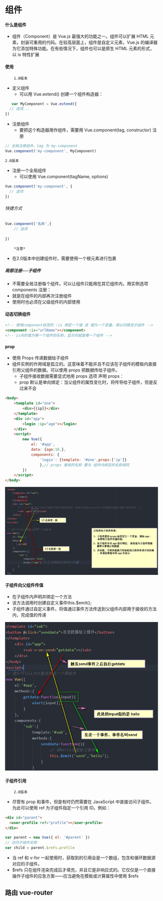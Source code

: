 # 组件
#### 什么是组件
- 组件（Component）是 Vue.js 最强大的功能之一。组件可以扩展 HTML 元素，封装可重用的代码。在较高层面上，组件是自定义元素，Vue.js 的编译器为它添加特殊功能。在有些情况下，组件也可以是原生 HTML 元素的形式，以 is 特性扩展

#### 使用
        1.0版本
- 定义组件
    + 可以用 Vue.extend() 创建一个组件构造器：
```javascript
   var MyComponent = Vue.extend({
  // 选项...
})
```
- 注册组件   
    + 要把这个构造器用作组件，需要用 Vue.component(tag, constructor) 注册  
```javascript
// 全局注册组件，tag 为 my-component
Vue.component('my-component', MyComponent)
```
    2.0版本
- 注册一个全局组件
    + 可以使用 Vue.component(tagName, options)    
```javascript   
Vue.component('my-component', {
  // 选项
})
```
###### 快捷方式
```javascript
Vue.component('名称',{
    // 选项

})
```
        *注意*
- 在2.0版本中创建组件时，需要使用一个根元素进行包裹

##### 局部注册---子组件
- 不需要全局注册每个组件。可以让组件只能用在其它组件内，用实例选项 components 注册：
- 就是在组件的内部再次注册组件
- 使用时也必须在父级组件的内部使用

#### 动态切换组件
```html
<!-- 使用component标签的 :is 绑定一个值 该 值为一个变量，用以切换显示组件 -->
<component :is="urlName"></component>
<!-- is内的值为哪一个组件的名称，显示的就是哪一个组件 -->
```

#### prop
- 使用 Props 传递数据给子组件
- 组件实例的作用域是孤立的。这意味着不能并且不应该在子组件的模板内直接引用父组件的数据。可以使用 props 把数据传给子组件。
    + 子组件接收数据需要显式地用 props 选项 声明 props：
    + prop 默认是单向绑定：当父组件的属性变化时，将传导给子组件，但是反过来不会

```html
<body>
    <template id="one">
        <div>{{ip}}</div>
    </template>
    <div id="app">
        <login :ip="age"></login>
    </div>
    <script>
        new Vue({
            el: '#app',
            data: {age:18,},
            components: {
                'login': {template: '#one',props:['ip']}
                },// props 接收的名称 要与 组件内绑定的名称相同
        })
    </script>
</body>
```
![001_父组件往子组件传值](../images/001_父组件往子组件传值.png)

#### 子组件向父组件传值
- 在子组件内声明并绑定一个方法
- 该方法调用时创建自定义事件this.$emit();
- 子组件通过自定义事件，将值通过事件方法传送到父组件内部用于接收的方法内，完成值的传递

![002_子组件往父组件传值](../images/002_子组件往父组件传值.png)

#### 子组件引用
        2.0版本
- 尽管有 prop 和事件，但是有时仍然需要在 JavaScript 中直接访问子组件。为此可以使用 ref 为子组件指定一个引用 ID。例如：
```html
<div id="parent">
  <user-profile ref="profile"></user-profile>
</div>
```
```javascript
var parent = new Vue({ el: '#parent' })
// 访问子组件实例
var child = parent.$refs.profile
```
- 当 ref 和 v-for 一起使用时，获取到的引用会是一个数组，包含和循环数据源对应的子组件。
- $refs 只在组件渲染完成后才填充，并且它是非响应式的。它仅仅是一个直接操作子组件的应急方案——应当避免在模板或计算属性中使用 $refs

## 路由 vue-router
